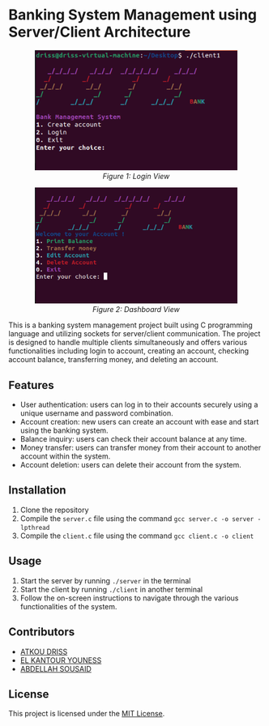 # Banking System Management using Server/Client Architecture
<p align="center">
  <img src="https://github.com/Dris7/Banking_Server_Client/blob/main/Screenshot%202023-03-31%20005300.png" alt="Login page" width="400">
  <br>
  <em>Figure 1: Login View</em>
</p>

<p align="center">
  <img src="https://github.com/Dris7/Banking_Server_Client/blob/main/Screenshot%202023-03-31%20005348.png" alt="Dashboard view" width="400">
  <br>
  <em>Figure 2: Dashboard View</em>
</p>


This is a banking system management project built using C programming language and utilizing sockets for server/client communication. The project is designed to handle multiple clients simultaneously and offers various functionalities including login to account, creating an account, checking account balance, transferring money, and deleting an account.

## Features

- User authentication: users can log in to their accounts securely using a unique username and password combination.
- Account creation: new users can create an account with ease and start using the banking system.
- Balance inquiry: users can check their account balance at any time.
- Money transfer: users can transfer money from their account to another account within the system.
- Account deletion: users can delete their account from the system.

## Installation

1. Clone the repository
2. Compile the `server.c` file using the command `gcc server.c -o server -lpthread`
3. Compile the `client.c` file using the command `gcc client.c -o client`

## Usage

1. Start the server by running `./server` in the terminal
2. Start the client by running `./client` in another terminal
3. Follow the on-screen instructions to navigate through the various functionalities of the system.

## Contributors

- [ATKOU DRISS](https://github.com/Dris7)
- [EL KANTOUR YOUNESS](https://github.com/younessX)
- [ABDELLAH SOUSAID](https://github.com/sousaid)
## License

This project is licensed under the [MIT License](https://opensource.org/licenses/MIT).
